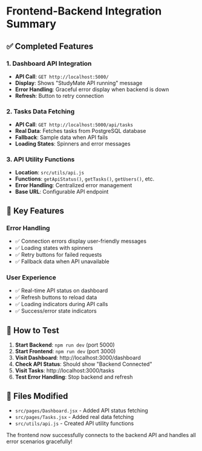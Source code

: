 # Frontend-Backend Integration Summary

## ✅ Completed Features

### 1. Dashboard API Integration
- **API Call**: `GET http://localhost:5000/`
- **Display**: Shows "StudyMate API running" message
- **Error Handling**: Graceful error display when backend is down
- **Refresh**: Button to retry connection

### 2. Tasks Data Fetching
- **API Call**: `GET http://localhost:5000/api/tasks`
- **Real Data**: Fetches tasks from PostgreSQL database
- **Fallback**: Sample data when API fails
- **Loading States**: Spinners and error messages

### 3. API Utility Functions
- **Location**: `src/utils/api.js`
- **Functions**: `getApiStatus()`, `getTasks()`, `getUsers()`, etc.
- **Error Handling**: Centralized error management
- **Base URL**: Configurable API endpoint

## 🎯 Key Features

### Error Handling
- ✅ Connection errors display user-friendly messages
- ✅ Loading states with spinners
- ✅ Retry buttons for failed requests
- ✅ Fallback data when API unavailable

### User Experience
- ✅ Real-time API status on dashboard
- ✅ Refresh buttons to reload data
- ✅ Loading indicators during API calls
- ✅ Success/error state indicators

## 🚀 How to Test

1. **Start Backend**: `npm run dev` (port 5000)
2. **Start Frontend**: `npm run dev` (port 3000)
3. **Visit Dashboard**: http://localhost:3000/dashboard
4. **Check API Status**: Should show "Backend Connected"
5. **Visit Tasks**: http://localhost:3000/tasks
6. **Test Error Handling**: Stop backend and refresh

## 🔧 Files Modified

- `src/pages/Dashboard.jsx` - Added API status fetching
- `src/pages/Tasks.jsx` - Added real data fetching
- `src/utils/api.js` - Created API utility functions

The frontend now successfully connects to the backend API and handles all error scenarios gracefully!

